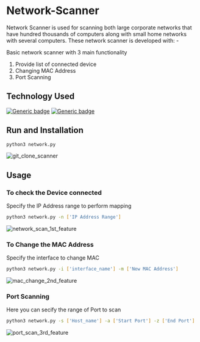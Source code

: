 # Network-Scanner
Network Scanner is used for scanning both large corporate networks that have hundred thousands of computers along with small home networks with several computers. These network scanner is developed with: -   

Basic network scanner with 3 main functionality 
1. Provide list of connected device
2. Changing MAC Address
3. Port Scanning

## Technology Used 
[![Generic badge](https://img.shields.io/badge/Python-3.7-<COLOR>.svg)](https://shields.io/) [![Generic badge](https://img.shields.io/badge/Scapy-2.4-<COLOR>.svg)](https://shields.io/)



## Run and Installation
```bash
python3 network.py
```
![git_clone_scanner](https://user-images.githubusercontent.com/47297909/94921486-6ade1480-0486-11eb-82cd-f499cdaf07ad.png)

## Usage
### To check the Device connected 
Specify the IP Address range to perform mapping
```bash
python3 network.py -n ['IP Address Range']
```
![network_scan_1st_feature](https://user-images.githubusercontent.com/47297909/94921527-7af5f400-0486-11eb-999e-5e0db8a0e7a2.png)

### To Change the MAC Address
Specify the interface to change MAC
```bash
python3 network.py -i ['interface_name'] -m ['New MAC Address']
```
![mac_change_2nd_feature](https://user-images.githubusercontent.com/47297909/94921511-73364f80-0486-11eb-8eac-991b68afe0eb.png)

### Port Scanning   
Here you can secify the range of Port to scan 
```bash
python3 network.py -s ['Host_name'] -a ['Start Port'] -z ['End Port']
```
![port_scan_3rd_feature](https://user-images.githubusercontent.com/47297909/94921538-81846b80-0486-11eb-80a5-5ebbacc5b754.png)
